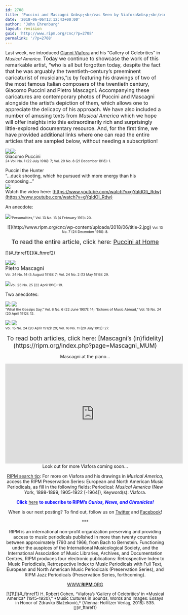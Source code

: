 ```yaml
---
id: 2708
title: 'Puccini and Mascagni &nbsp;<br/>as Seen by Viafora&nbsp;<br/>in <i>Musical America</i>'
date: '2018-06-06T13:12:43+00:00'
author: 'John Ehrenburg'
layout: revision
guid: 'http://www.ripm.org/cnc/?p=2708'
permalink: '/?p=2708'
---
```


Last week, we introduced [Gianni Viafora](https://www.ripm.org/cnc/?p=2617) and his “Gallery of Celebrities” in *Musical America.* <span style="font-size: 8pt;"><span style="font-size: 12pt;">Today we continue to showcase the work of this remarkable artist, “who is all but forgotten today, despite the fact that he was arguably the twentieth-century’s preeminent caricaturist of musicians,”<span style="font-size: 8pt;">[\[1\]](#_ftn1)</span> by featuring his drawings of two of the most famous Italian composers of the twentieth century, Giacomo Puccini and Pietro Mascagni. Accompanying these caricatures are contemporary photos of Puccini and Mascagni alongside the artist’s depiction of them, which allows one to appreciate the delicacy of his approach. We have also included a number of amusing texts from *Musical America* which we hope will offer insights into this extraordinarily rich and surprisingly little-explored documentary resource. And, for the first time, we have provided additional links where one can read the entire articles that are sampled below, without needing a subscription! </span></span>

![](http://www.ripm.org/cnc/wp-content/uploads/2018/05/Puccini-FINAL.jpg)![](http://www.ripm.org/cnc/wp-content/uploads/2018/05/photo-noCaption-1-195x300.jpg)  
Giacomo Puccini  
<span style="font-size: 8pt;">24 Vol. No. 1 (22 July 1916): 7; Vol. 29 No. 8 (21 December 1918): 1.</span>

Puccini the Hunter  
“…duck shooting, which he pursued with more energy than his composing…”  
![](http://www.ripm.org/cnc/wp-content/uploads/2018/06/Puccini-the-Hunter.jpg)  
Watch the video here: [https://www.youtube.com/watch?v=gYqIdOI\_Rdw](https://www.youtube.com/watch?v=gYqIdOI_Rdw)

An anecdote:

![](http://www.ripm.org/cnc/wp-content/uploads/2018/05/Anecdote-1.jpg)<span style="font-size: 8pt;">“Personalities,” Vol. 13 No. 13 (4 February 1911): 20.</span>

<div style="text-align: center;">![](http://www.ripm.org/cnc/wp-content/uploads/2018/06/title-2.jpg)  
<span style="font-size: 8pt;">Vol. 13 No. 7 (24 December 1910): 8.</span>

<span style="font-size: 14pt;">To read the entire article, click here: [Puccini at Home](https://ripm.org/?page=Puccini_MUM)</span>

</div>[](#_ftnref1)[](#_ftnref2)

<span style="font-size: 8pt;">![](http://www.ripm.org/cnc/wp-content/uploads/2018/06/Mas-sharpened-2.jpg)![](http://www.ripm.org/cnc/wp-content/uploads/2018/05/photo-213x300.jpg)  
</span><span style="font-size: 8pt;"><span style="font-size: 12pt;">Pietro Mascagni </span>  
Vol. 24 No. 14 (5 August 1916): 7;</span> <span style="font-size: 8pt;">Vol. 24 No. 2 (13 May 1916): 29. </span>

![](http://www.ripm.org/cnc/wp-content/uploads/2018/06/conducting.jpg)<span style="font-size: 8pt;">Vol. 23 No. 25 (22 April 1916): 19. </span>

Two anecdotes:

![](http://www.ripm.org/cnc/wp-content/uploads/2018/05/anecdote-1.jpg) ![](http://www.ripm.org/cnc/wp-content/uploads/2018/05/Anecdote-2.jpg)  
<span style="font-size: 8pt;">“What the Gossips Say,” Vol. 6 No. 6 (22 June 1907): 14; “Echoes of Music Abroad,” Vol. 15 No. 24 (20 April 1912): 12. </span>

![](http://www.ripm.org/cnc/wp-content/uploads/2018/06/tmz.jpg) ![](http://www.ripm.org/cnc/wp-content/uploads/2018/06/chorus-girl.jpg)  
<span style="font-size: 8pt;">Vol. 15 No. 24 (20 April 1912): 29; Vol. 16 No. 11 (20 July 1912): 27.</span>

<div style="text-align: center;"><span style="font-size: 14pt;">To read both articles, click here: [Mascagni’s (in)fidelity](https://ripm.org/index.php?page=Mascagni_MUM)</span>

Mascagni at the piano…

<div style="text-align: center;"><iframe allowfullscreen="allowfullscreen" frameborder="0" height="315" loading="lazy" src="https://www.youtube.com/embed/sFzbZE4vhUE?rel=0&start=49&end=143" width="560"></iframe></div><div></div><div style="text-align: center;">Look out for more Viafora coming soon…

<u>RIPM search tip</u>: For more on Viafora and his drawings in *Musical America,* access the RIPM Preservation Series: European and North American Music Periodicals, as fill in the following fields: Periodical: *Musical America* (New York, 1898-1899, 1905-1922 \[-1964\]), Keyword(s): Viafora.

<span style="color: #0000ff;">**Click** <span style="color: #ff0000;">[here](http://ripm.org/?page=cncsubscribe)</span> **to subscribe to RIPM’s *Curios, News, and Chronicles!*** </span>

When is our next posting? To find out, follow us on [Twitter](https://twitter.com/RIPMCenter) and [Facebook](https://www.facebook.com/RIPMCenter/)!

\*\*\*

RIPM is an international non-profit organization preserving and providing access to music periodicals published in more than twenty countries between approximately 1760 and 1966, from Bach to Bernstein. Functioning under the auspices of the International Musicological Society, and the International Association of Music Libraries, Archives, and Documentation Centres, RIPM produces four electronic publications: Retrospective Index to Music Periodicals, Retrospective Index to Music Periodicals with Full Text, European and North American Music Periodicals (Preservation Series), and RIPM Jazz Periodicals (Preservation Series, forthcoming).

[WWW.**RIPM**.ORG](http://cts.vresp.com/c/?RIPMConsortiumLtd./606886bac9/3fdca83fa7/d715bbc74f)

</div><div style="line-height: 1em;">[\[1\]](#_ftnref1) <span style="font-size: 10pt;">H. Robert Cohen, “Viafora’s ‘Gallery of Celebrities’ in *Musical America* (1915-1920),” *Music Cultures in Sounds, Words and Images: Essays in Honor of Zdravko Blažeković,* (Vienna: Hollitzer Verlag, 2018): 535.</span>

</div><span style="font-size: 10pt;">[](#_ftnref1)</span>

[](#_ftnref2)

</div>